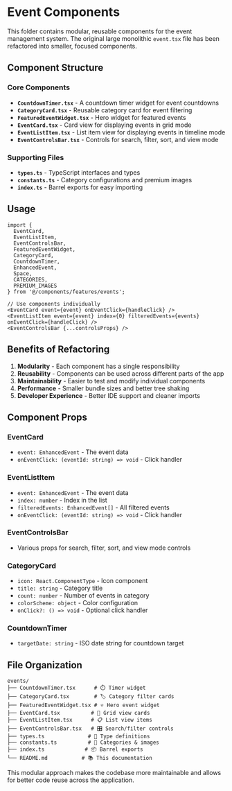 # Event Components

This folder contains modular, reusable components for the event management system. The original large monolithic `event.tsx` file has been refactored into smaller, focused components.

## Component Structure

### Core Components

- **`CountdownTimer.tsx`** - A countdown timer widget for event countdowns
- **`CategoryCard.tsx`** - Reusable category card for event filtering  
- **`FeaturedEventWidget.tsx`** - Hero widget for featured events
- **`EventCard.tsx`** - Card view for displaying events in grid mode
- **`EventListItem.tsx`** - List item view for displaying events in timeline mode
- **`EventControlsBar.tsx`** - Controls for search, filter, sort, and view mode

### Supporting Files

- **`types.ts`** - TypeScript interfaces and types
- **`constants.ts`** - Category configurations and premium images
- **`index.ts`** - Barrel exports for easy importing

## Usage

```tsx
import {
  EventCard,
  EventListItem,
  EventControlsBar,
  FeaturedEventWidget,
  CategoryCard,
  CountdownTimer,
  EnhancedEvent,
  Space,
  CATEGORIES,
  PREMIUM_IMAGES
} from '@/components/features/events';

// Use components individually
<EventCard event={event} onEventClick={handleClick} />
<EventListItem event={event} index={0} filteredEvents={events} onEventClick={handleClick} />
<EventControlsBar {...controlsProps} />
```

## Benefits of Refactoring

1. **Modularity** - Each component has a single responsibility
2. **Reusability** - Components can be used across different parts of the app
3. **Maintainability** - Easier to test and modify individual components
4. **Performance** - Smaller bundle sizes and better tree shaking
5. **Developer Experience** - Better IDE support and cleaner imports

## Component Props

### EventCard
- `event: EnhancedEvent` - The event data
- `onEventClick: (eventId: string) => void` - Click handler

### EventListItem  
- `event: EnhancedEvent` - The event data
- `index: number` - Index in the list
- `filteredEvents: EnhancedEvent[]` - All filtered events
- `onEventClick: (eventId: string) => void` - Click handler

### EventControlsBar
- Various props for search, filter, sort, and view mode controls

### CategoryCard
- `icon: React.ComponentType` - Icon component
- `title: string` - Category title
- `count: number` - Number of events in category
- `colorScheme: object` - Color configuration
- `onClick?: () => void` - Optional click handler

### CountdownTimer
- `targetDate: string` - ISO date string for countdown target

## File Organization

```
events/
├── CountdownTimer.tsx      # ⏱️ Timer widget
├── CategoryCard.tsx        # 🏷️ Category filter cards
├── FeaturedEventWidget.tsx # ⭐ Hero event widget
├── EventCard.tsx          # 📱 Grid view cards
├── EventListItem.tsx      # 📋 List view items
├── EventControlsBar.tsx   # 🎛️ Search/filter controls
├── types.ts              # 📝 Type definitions
├── constants.ts          # 🎨 Categories & images
├── index.ts             # 📦 Barrel exports
└── README.md           # 📚 This documentation
```

This modular approach makes the codebase more maintainable and allows for better code reuse across the application. 